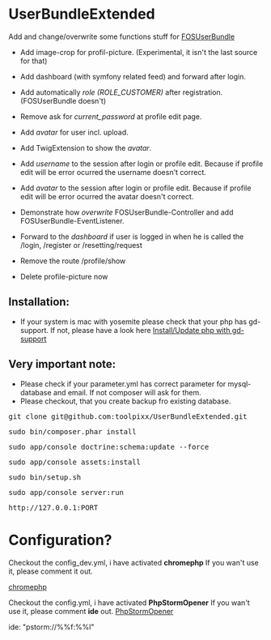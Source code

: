 # UserBundleExtended
Add and change/overwrite some functions stuff for  [FOSUserBundle](https://github.com/FriendsOfSymfony/FOSUserBundle)

* Add image-crop for profil-picture. (Experimental, it isn't the last source for that)

* Add dashboard (with symfony related feed) and forward after login.
* Add automatically <i>role (ROLE_CUSTOMER)</i> after registration. (FOSUserBundle doesn't)
* Remove ask for <i>current_password</i> at profile edit page.
* Add <i>avatar</i> for user incl. upload.
* Add TwigExtension to show the <i>avatar</i>.

* Add <i>username</i> to the session after login or profile edit. Because if profile edit will be error ocurred the username doesn't correct.

* Add <i>avatar</i> to the session after login or profile edit. Because if profile edit will be error ocurred the avatar doesn't correct.

* Demonstrate how <i>overwrite</i> FOSUserBundle-Controller and add FOSUserBundle-EventListener.
* Forward to the <i>dashboard</i> if user is logged in when he is called the /login, /register or /resetting/request
* Remove the route /profile/show
* Delete profile-picture now


## Installation:

* If your system is mac with yosemite please check that your php has
gd-support. If not, please have a look here [Install/Update php with gd-support](http://stackoverflow.com/questions/26493762/yosemite-php-gd-mcrypt-installation/26505558#26505558)

## Very important note:

* Please check if your parameter.yml has correct parameter for mysql-database and email. If not composer will ask for them.
* Please checkout, that you create backup fro existing database.

<pre>
git clone git@github.com:toolpixx/UserBundleExtended.git
</pre>

<pre>
sudo bin/composer.phar install
</pre>

<pre>
sudo app/console doctrine:schema:update --force
</pre>

<pre>
sudo app/console assets:install
</pre>

<pre>
sudo bin/setup.sh
</pre>

<pre>
sudo app/console server:run
</pre>

<pre>
http://127.0.0.1:PORT
</pre>

# Configuration?

Checkout the config_dev.yml, i have activated <b>chromephp</b> If you wan't use it, please comment it out.

[chromephp](https://github.com/ccampbell/chromephp)

Checkout the config.yml, i have activated <b>PhpStormOpener</b> If you wan't use it, please comment <b>ide</b> out.
[PhpStormOpener](https://github.com/pinepain/PhpStormOpener)

ide: "pstorm://%%f:%%l"
